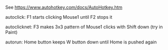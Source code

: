 See https://www.autohotkey.com/docs/AutoHotkey.htm

autoclick:
F1 starts clicking Mouse1 until F2 stops it

autoclicknet:
F3 makes 3x3 pattern of Mouse1 clicks with Shift down (try in Paint)

autorun:
Home button keeps W button down until Home is pushed again
